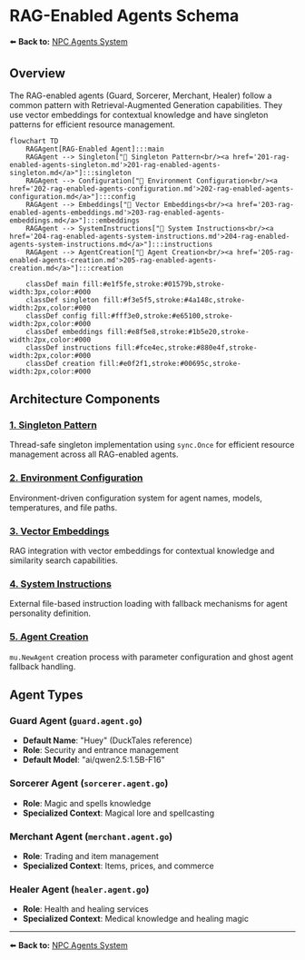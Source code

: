 # RAG-Enabled Agents Schema

⬅️ **Back to:** [NPC Agents System](../003-schema-npc-agents-system.md)

## Overview

The RAG-enabled agents (Guard, Sorcerer, Merchant, Healer) follow a common pattern with Retrieval-Augmented Generation capabilities. They use vector embeddings for contextual knowledge and have singleton patterns for efficient resource management.

```mermaid
flowchart TD
    RAGAgent[RAG-Enabled Agent]:::main
    RAGAgent --> Singleton["📄 Singleton Pattern<br/><a href='201-rag-enabled-agents-singleton.md'>201-rag-enabled-agents-singleton.md</a>"]:::singleton
    RAGAgent --> Configuration["📄 Environment Configuration<br/><a href='202-rag-enabled-agents-configuration.md'>202-rag-enabled-agents-configuration.md</a>"]:::config
    RAGAgent --> Embeddings["📄 Vector Embeddings<br/><a href='203-rag-enabled-agents-embeddings.md'>203-rag-enabled-agents-embeddings.md</a>"]:::embeddings
    RAGAgent --> SystemInstructions["📄 System Instructions<br/><a href='204-rag-enabled-agents-system-instructions.md'>204-rag-enabled-agents-system-instructions.md</a>"]:::instructions
    RAGAgent --> AgentCreation["📄 Agent Creation<br/><a href='205-rag-enabled-agents-creation.md'>205-rag-enabled-agents-creation.md</a>"]:::creation

    classDef main fill:#e1f5fe,stroke:#01579b,stroke-width:3px,color:#000
    classDef singleton fill:#f3e5f5,stroke:#4a148c,stroke-width:2px,color:#000
    classDef config fill:#fff3e0,stroke:#e65100,stroke-width:2px,color:#000
    classDef embeddings fill:#e8f5e8,stroke:#1b5e20,stroke-width:2px,color:#000
    classDef instructions fill:#fce4ec,stroke:#880e4f,stroke-width:2px,color:#000
    classDef creation fill:#e0f2f1,stroke:#00695c,stroke-width:2px,color:#000
```

## Architecture Components

### [1. Singleton Pattern](201-rag-enabled-agents-singleton.md)
Thread-safe singleton implementation using `sync.Once` for efficient resource management across all RAG-enabled agents.

### [2. Environment Configuration](202-rag-enabled-agents-configuration.md)
Environment-driven configuration system for agent names, models, temperatures, and file paths.

### [3. Vector Embeddings](203-rag-enabled-agents-embeddings.md)
RAG integration with vector embeddings for contextual knowledge and similarity search capabilities.

### [4. System Instructions](204-rag-enabled-agents-system-instructions.md)
External file-based instruction loading with fallback mechanisms for agent personality definition.

### [5. Agent Creation](205-rag-enabled-agents-creation.md)
`mu.NewAgent` creation process with parameter configuration and ghost agent fallback handling.

## Agent Types

### Guard Agent (`guard.agent.go`)
- **Default Name**: "Huey" (DuckTales reference)
- **Role**: Security and entrance management
- **Default Model**: "ai/qwen2.5:1.5B-F16"

### Sorcerer Agent (`sorcerer.agent.go`)
- **Role**: Magic and spells knowledge
- **Specialized Context**: Magical lore and spellcasting

### Merchant Agent (`merchant.agent.go`)
- **Role**: Trading and item management
- **Specialized Context**: Items, prices, and commerce

### Healer Agent (`healer.agent.go`)
- **Role**: Health and healing services
- **Specialized Context**: Medical knowledge and healing magic

---

⬅️ **Back to:** [NPC Agents System](../003-schema-npc-agents-system.md)